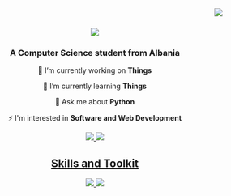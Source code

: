 <img align="right" src="https://visitor-badge.laobi.icu/badge?page_id=yxngrbree.ycngrbree" >

<h1 align="center">
    <img src="https://readme-typing-svg.herokuapp.com/?font=Righteous&size=35&center=true&vCenter=true&width=500&height=70&duration=4000&lines=Hi+There!+👋;+I'm+Arbri+Metaj!;" >
</h1>

<h3 align="center">A Computer Science student from Albania</h3>

<div align="center">
 
 🔭 I’m currently working on **Things**
 
 🌱 I’m currently learning **Things**

💬 Ask me about **Python**

⚡ I'm interested in **Software and Web Development**

 </div>
<div align="center"> 
  <a href="mailto:arbrimetaj2004@gmail.com">
    <img src="https://img.shields.io/badge/Gmail-333333?style=for-the-badge&logo=gmail&logoColor=red" />
  </a>
  <a href="https://www.linkedin.com/in/arbri-metaj-7b863721a/" target="_blank">
    <img src="https://img.shields.io/badge/LinkedIn-0077B5?style=for-the-badge&logo=linkedin&logoColor=white" target="_blank" />

</div>
 
<h2 align="center">Skills and Toolkit</h2>
<div align="center">
    <img src="https://skillicons.dev/icons?i=html,css,javascript,php,figma,vscode" &perline=3 />
    <img src="https://skillicons.dev/icons?i=python,pycharm,c,cpp,clion,r,linux,git,github,bash,kali"&perline=3 />
</div>


